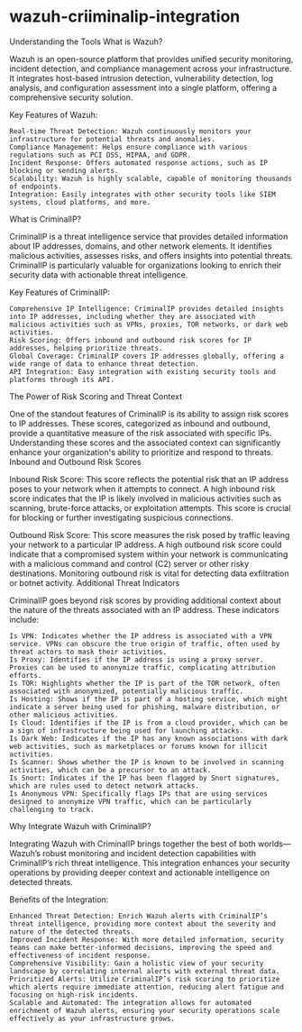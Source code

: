 # wazuh-criiminalip-integration
Understanding the Tools
What is Wazuh?

Wazuh is an open-source platform that provides unified security monitoring, incident detection, and compliance management across your infrastructure. It integrates host-based intrusion detection, vulnerability detection, log analysis, and configuration assessment into a single platform, offering a comprehensive security solution.

Key Features of Wazuh:

    Real-time Threat Detection: Wazuh continuously monitors your infrastructure for potential threats and anomalies.
    Compliance Management: Helps ensure compliance with various regulations such as PCI DSS, HIPAA, and GDPR.
    Incident Response: Offers automated response actions, such as IP blocking or sending alerts.
    Scalability: Wazuh is highly scalable, capable of monitoring thousands of endpoints.
    Integration: Easily integrates with other security tools like SIEM systems, cloud platforms, and more.

What is CriminalIP?

CriminalIP is a threat intelligence service that provides detailed information about IP addresses, domains, and other network elements. It identifies malicious activities, assesses risks, and offers insights into potential threats. CriminalIP is particularly valuable for organizations looking to enrich their security data with actionable threat intelligence.

Key Features of CriminalIP:

    Comprehensive IP Intelligence: CriminalIP provides detailed insights into IP addresses, including whether they are associated with malicious activities such as VPNs, proxies, TOR networks, or dark web activities.
    Risk Scoring: Offers inbound and outbound risk scores for IP addresses, helping prioritize threats.
    Global Coverage: CriminalIP covers IP addresses globally, offering a wide range of data to enhance threat detection.
    API Integration: Easy integration with existing security tools and platforms through its API.

The Power of Risk Scoring and Threat Context

One of the standout features of CriminalIP is its ability to assign risk scores to IP addresses. These scores, categorized as inbound and outbound, provide a quantitative measure of the risk associated with specific IPs. Understanding these scores and the associated context can significantly enhance your organization's ability to prioritize and respond to threats.
Inbound and Outbound Risk Scores

Inbound Risk Score: This score reflects the potential risk that an IP address poses to your network when it attempts to connect. A high inbound risk score indicates that the IP is likely involved in malicious activities such as scanning, brute-force attacks, or exploitation attempts. This score is crucial for blocking or further investigating suspicious connections.

Outbound Risk Score: This score measures the risk posed by traffic leaving your network to a particular IP address. A high outbound risk score could indicate that a compromised system within your network is communicating with a malicious command and control (C2) server or other risky destinations. Monitoring outbound risk is vital for detecting data exfiltration or botnet activity.
Additional Threat Indicators

CriminalIP goes beyond risk scores by providing additional context about the nature of the threats associated with an IP address. These indicators include:

    Is VPN: Indicates whether the IP address is associated with a VPN service. VPNs can obscure the true origin of traffic, often used by threat actors to mask their activities.
    Is Proxy: Identifies if the IP address is using a proxy server. Proxies can be used to anonymize traffic, complicating attribution efforts.
    Is TOR: Highlights whether the IP is part of the TOR network, often associated with anonymized, potentially malicious traffic.
    Is Hosting: Shows if the IP is part of a hosting service, which might indicate a server being used for phishing, malware distribution, or other malicious activities.
    Is Cloud: Identifies if the IP is from a cloud provider, which can be a sign of infrastructure being used for launching attacks.
    Is Dark Web: Indicates if the IP has any known associations with dark web activities, such as marketplaces or forums known for illicit activities.
    Is Scanner: Shows whether the IP is known to be involved in scanning activities, which can be a precursor to an attack.
    Is Snort: Indicates if the IP has been flagged by Snort signatures, which are rules used to detect network attacks.
    Is Anonymous VPN: Specifically flags IPs that are using services designed to anonymize VPN traffic, which can be particularly challenging to track.

Why Integrate Wazuh with CriminalIP?

Integrating Wazuh with CriminalIP brings together the best of both worlds—Wazuh’s robust monitoring and incident detection capabilities with CriminalIP’s rich threat intelligence. This integration enhances your security operations by providing deeper context and actionable intelligence on detected threats.

Benefits of the Integration:

    Enhanced Threat Detection: Enrich Wazuh alerts with CriminalIP’s threat intelligence, providing more context about the severity and nature of the detected threats.
    Improved Incident Response: With more detailed information, security teams can make better-informed decisions, improving the speed and effectiveness of incident response.
    Comprehensive Visibility: Gain a holistic view of your security landscape by correlating internal alerts with external threat data.
    Prioritized Alerts: Utilize CriminalIP’s risk scoring to prioritize which alerts require immediate attention, reducing alert fatigue and focusing on high-risk incidents.
    Scalable and Automated: The integration allows for automated enrichment of Wazuh alerts, ensuring your security operations scale effectively as your infrastructure grows.
